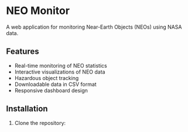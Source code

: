 # NEO Monitor

A web application for monitoring Near-Earth Objects (NEOs) using NASA data.

## Features

- Real-time monitoring of NEO statistics
- Interactive visualizations of NEO data
- Hazardous object tracking
- Downloadable data in CSV format
- Responsive dashboard design

## Installation

1. Clone the repository:
